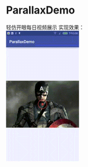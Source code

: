 # ParallaxDemo
轻仿开眼每日视频展示
实现效果：<br/>
![image](https://github.com/daimaXZ/ParallaxDemo/blob/master/ParallaxDemo.gif)

